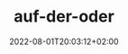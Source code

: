 ---
title: auf-der-oder
date: 2022-08-01T20:03:12+02:00
draft: false
featured_image: 2-01-01.jpg
menu:
  main:
    weight: 30

---
